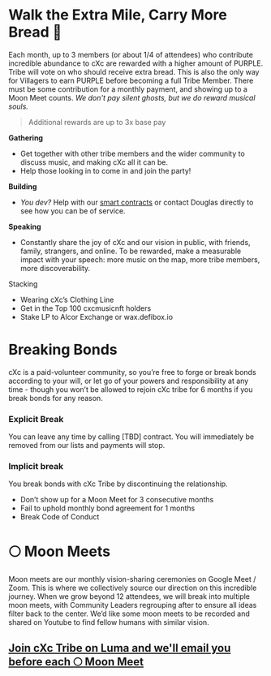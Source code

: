 # Walk the Extra Mile, Carry More Bread 🥐

Each month, up to 3 members (or about 1/4 of attendees) who contribute incredible abundance to cXc are rewarded with a higher amount of PURPLE. Tribe will vote on who should receive extra bread. This is also the only way for Villagers to earn PURPLE before becoming a full Tribe Member. There must be some contribution for a monthly payment, and showing up to a Moon Meet counts. *We don't pay silent ghosts, but we do reward musical souls.*

> Additional rewards are up to 3x base pay

**Gathering**
- Get together with other tribe members and the wider community to discuss music, and making cXc all it can be.
- Help those looking in to come in and join the party!

**Building**
- *You dev?* Help with our [smart contracts](https://github.com/dougbutner/beta-pseudo/tree/main/real-contracts) or contact Douglas directly to see how you can be of service. 

**Speaking** 
- Constantly share the joy of cXc and our vision in public, with friends, family, strangers, and online. To be rewarded, make a measurable impact with your speech: more music on the map, more tribe members, more discoverability. 

Stacking
- Wearing cXc’s Clothing Line
- Get in the Top 100 cxcmusicnft holders
- Stake LP to Alcor Exchange or wax.defibox.io



# Breaking Bonds

cXc is a paid-volunteer community, so you’re free to forge or break bonds according to your will, or let go of your powers and responsibility at any time - though you won’t be allowed to rejoin cXc tribe for 6 months if you break bonds for any reason. 


### Explicit Break
You can leave any time by calling [TBD] contract. You will immediately be removed from our lists and payments will stop. 

### Implicit break
You break bonds with cXc Tribe by discontinuing the relationship. 

- Don’t show up for a Moon Meet for 3 consecutive months
- Fail to uphold monthly bond agreement for 1 months
- Break Code of Conduct 



# 🌕 Moon Meets 

Moon meets are our monthly vision-sharing ceremonies on Google Meet / Zoom. This is where we collectively source our direction on this incredible journey. When we grow beyond 12 attendees, we will break into multiple moon meets, with Community Leaders regrouping after to ensure all ideas filter back to the center. We’d like some moon meets to be recorded and shared on Youtube to find fellow humans with similar vision.

## [Join cXc Tribe on Luma and we'll email you before each 🌕 Moon Meet](https://lu.ma/cxc)

